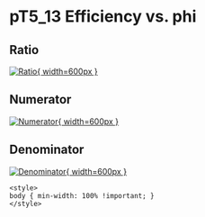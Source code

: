# pT5_13 Efficiency vs. phi

## Ratio

[![Ratio](../mtv/var/pT5_13_eff_phi.png){ width=600px }](../mtv/var/pT5_13_eff_phi.pdf)

## Numerator

[![Numerator](../mtv/num/pT5_13_eff_phi_num.png){ width=600px }](../mtv/num/pT5_13_eff_phi_num.pdf)

## Denominator

[![Denominator](../mtv/den/pT5_13_eff_phi_den.png){ width=600px }](../mtv/den/pT5_13_eff_phi_den.pdf)


``` {=html}
<style>
body { min-width: 100% !important; }
</style>
```
